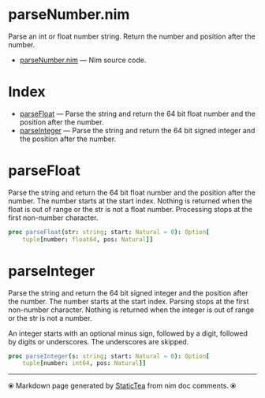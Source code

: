# parseNumber.nim

Parse an int or float number string.  Return the number and
position after the number.


* [parseNumber.nim](../../src/parseNumber.nim) &mdash; Nim source code.
# Index

* [parseFloat](#parsefloat) &mdash; Parse the string and return the 64 bit float number and the position after the number.
* [parseInteger](#parseinteger) &mdash; Parse the string and return the 64 bit signed integer and the position after the number.

# parseFloat

Parse the string and return the 64 bit float number and the
position after the number. The number starts at the start
index. Nothing is returned when the float is out of range or the
str is not a float number.  Processing stops at the first
non-number character.


~~~nim
proc parseFloat(str: string; start: Natural = 0): Option[
    tuple[number: float64, pos: Natural]]
~~~

# parseInteger

Parse the string and return the 64 bit signed integer and the
position after the number. The number starts at the start
index. Parsing stops at the first non-number character.  Nothing
is returned when the integer is out of range or the str is not a
number.

An integer starts with an optional minus sign, followed by a
digit, followed by digits or underscores. The underscores are
skipped.


~~~nim
proc parseInteger(s: string; start: Natural = 0): Option[
    tuple[number: int64, pos: Natural]]
~~~


---
⦿ Markdown page generated by [StaticTea](https://github.com/flenniken/statictea/) from nim doc comments. ⦿
